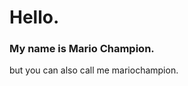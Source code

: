 <!-- **mariochampion/mariochampion** is a ✨ _special_ ✨ repository because its `README.md` (this file) appears on your GitHub profile.-->

# Hello.

### My name is Mario Champion.  
but you can also call me mariochampion.

